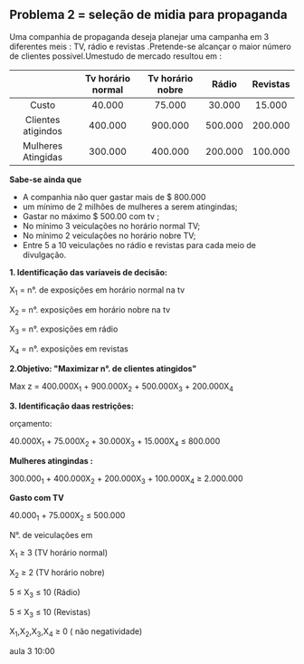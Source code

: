 ## Problema 2 = seleção de midia para propaganda 

Uma companhia de propaganda deseja planejar uma campanha em 3 diferentes meis : TV, rádio e revistas .Pretende-se alcançar o maior número de clientes possivel.Umestudo de mercado resultou em :

|  | Tv horário normal | Tv horário nobre|Rádio|Revistas|
|:------:|:--------------------:|:----------------:|:-----:|:----:|
| Custo | 40.000| 75.000|30.000|15.000|
|Clientes atigindos| 400.000| 900.000| 500.000|200.000|
|Mulheres Atingidas| 300.000| 400.000|200.000|100.000|

<strong> Sabe-se ainda que </strong>

- A companhia não quer gastar mais de $ 800.000 
- um mínimo de 2 milhôes de mulheres a serem atingindas;
- Gastar no máximo $ 500.00 com tv ;
- No mínimo 3 veiculaçôes no horário normal TV;
- No mínimo 2 veiculaçôes no horário nobre TV;
- Entre 5 a 10 veiculaçôes no rádio e revistas para cada meio de divulgação.


<strong> 1. Identificaçâo das varíaveis de decisão: </strong>

X<sub>1</sub> = n°. de exposiçôes em horário normal na tv 

X<sub>2</sub> = n°. exposiçôes em horário nobre na tv 

X<sub>3</sub> = n°. exposições em rádio 

X<sub>4</sub> = n°. exposições em revistas 

<strong> 2.Objetivo: "Maximizar n°. de clientes atingidos" </strong>

Max z = 400.000X<sub>1</sub> + 900.000X<sub>2</sub> + 500.000X<sub>3</sub> + 200.000X<sub>4</sub>

<strong> 3. Identificaçâo daas restriçôes: </strong>

orçamento:

40.000X<sub>1</sub> + 75.000X<sub>2</sub> + 30.000X<sub>3</sub> + 
15.000X<sub>4</sub> ≤ 800.000

<strong> Mulheres atingindas :  </strong>

300.000<sub>1</sub> + 400.000X<sub>2</sub> + 200.000X<sub>3</sub> + 100.000X<sub>4</sub> ≥ 2.000.000

<strong> Gasto com TV  </strong>

40.000<sub>1</sub> + 75.000X<sub>2</sub> ≤ 500.000

N°. de veiculaçôes em 

X<sub>1</sub> ≥ 3   (TV horário normal)

X<sub>2</sub> ≥ 2   (TV horário nobre)

5 ≤ X<sub>3</sub> ≤ 10  (Rádio)

5 ≤ X<sub>3</sub> ≤ 10  (Revistas)   

X<sub>1</sub>,X<sub>2</sub>,X<sub>3</sub>,X<sub>4</sub> ≥ 0 ( não negatividade)



aula 3 10:00
